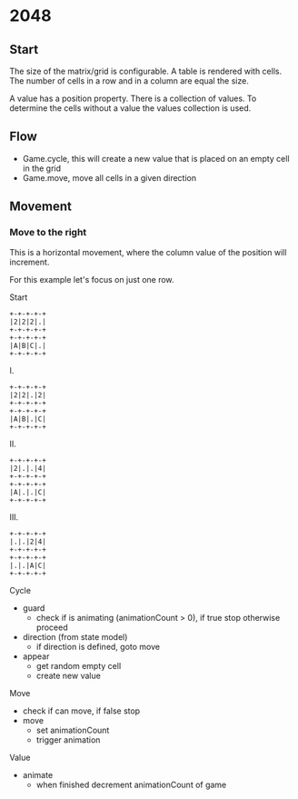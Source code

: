 # 2048

## Start

The size of the matrix/grid is configurable.
A table is rendered with cells. The number of cells in a row and in a column are equal the size.

A value has a position property. There is a collection of values. To determine the cells without a value the values 
collection is used.

## Flow

- Game.cycle, this will create a new value that is placed on an empty cell in the grid
- Game.move, move all cells in a given direction


## Movement

### Move to the right

This is a horizontal movement, where the column value of the position will increment.
 
For this example let's focus on just one row.

Start
```
+-+-+-+-+
|2|2|2|.|
+-+-+-+-+
+-+-+-+-+
|A|B|C|.|
+-+-+-+-+
```

I. 
```
+-+-+-+-+
|2|2|.|2|
+-+-+-+-+
+-+-+-+-+
|A|B|.|C|
+-+-+-+-+
```

II.
```
+-+-+-+-+
|2|.|.|4|
+-+-+-+-+
+-+-+-+-+
|A|.|.|C|
+-+-+-+-+
```

III.
```
+-+-+-+-+
|.|.|2|4|
+-+-+-+-+
+-+-+-+-+
|.|.|A|C|
+-+-+-+-+
```

Cycle

- guard
    - check if is animating (animationCount > 0), if true stop otherwise proceed
- direction (from state model)
    - if direction is defined, goto move
- appear
    - get random empty cell
    - create new value

Move

- check if can move, if false stop
- move
    - set animationCount
    - trigger animation

Value
- animate
    - when finished decrement animationCount of game


